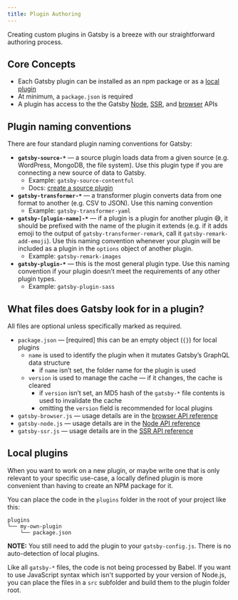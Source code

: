 ```yaml
---
title: Plugin Authoring
---
```


Creating custom plugins in Gatsby is a breeze with our straightforward authoring process.

## Core Concepts

- Each Gatsby plugin can be installed as an npm package or as a [local plugin](#local-plugins)
- At minimum, a `package.json` is required
- A plugin has access to the the Gatsby [Node](/docs/node-apis/), [SSR](/docs/ssr-apis/), and [browser](/docs/browser-apis/) APIs

## Plugin naming conventions

There are four standard plugin naming conventions for Gatsby:

- **`gatsby-source-*`** — a source plugin loads data from a given source (e.g. WordPress, MongoDB, the file system). Use this plugin type if you are connecting a new source of data to Gatsby.
  - Example: `gatsby-source-contentful`
  - Docs: [create a source plugin](/docs/create-source-plugin/)
- **`gatsby-transformer-*`** — a transformer plugin converts data from one format to another (e.g. CSV to JSON). Use this naming convention
  - Example: `gatsby-transformer-yaml`
- **`gatsby-[plugin-name]-*`** — if a plugin is a plugin for another plugin 😅, it should be prefixed with the name of the plugin it extends (e.g. if it adds emoji to the output of `gatsby-transformer-remark`, call it `gatsby-remark-add-emoji`). Use this naming convention whenever your plugin will be included as a plugin in the `options` object of another plugin.
  - Example: `gatsby-remark-images`
- **`gatsby-plugin-*`** — this is the most general plugin type. Use this naming convention if your plugin doesn’t meet the requirements of any other plugin types.
  - Example: `gatsby-plugin-sass`

## What files does Gatsby look for in a plugin?

All files are optional unless specifically marked as required.

- `package.json` — [required] this can be an empty object (`{}`) for local plugins
    - `name` is used to identify the plugin when it mutates Gatsby’s GraphQL data structure
        - if `name` isn’t set, the folder name for the plugin is used
    - `version` is used to manage the cache — if it changes, the cache is cleared
        - if `version` isn’t set, an MD5 hash of the `gatsby-*` file contents is used to invalidate the cache
        - omitting the `version` field is recommended for local plugins
- `gatsby-browser.js` — usage details are in the [browser API reference](/docs/browser-apis/)
- `gatsby-node.js` — usage details are in the [Node API reference](/docs/node-apis/)
- `gatsby-ssr.js` — usage details are in the [SSR API reference](/docs/ssr-apis/)

## Local plugins

When you want to work on a new plugin, or maybe write one that is only relevant
to your specific use-case, a locally defined plugin is more convenient than
having to create an NPM package for it.

You can place the code in the `plugins` folder in the root of your project like
this:

```
plugins
└── my-own-plugin
    └── package.json
```

**NOTE:** You still need to add the plugin to your `gatsby-config.js`. There is no auto-detection of local plugins.

Like all `gatsby-*` files, the code is not being processed by Babel. If you want
to use JavaScript syntax which isn't supported by your version of Node.js, you
can place the files in a `src` subfolder and build them to the plugin folder
root.
